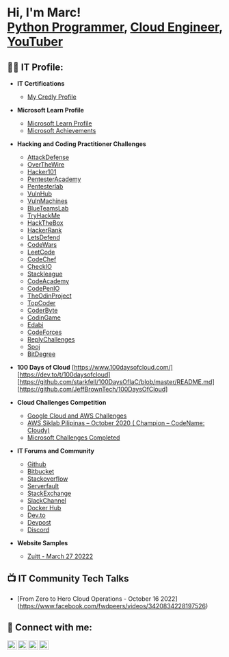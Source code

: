 <h1>Hi, I'm Marc! <br/><a href="https://github.com/marcsamuel">Python Programmer</a>, <a href="https://www.linkedin.com/in/marcpabilona/">Cloud Engineer</a>, <a href="https://www.youtube.com/channel/UCRjpR7Fbrv9-hkAVy0ljh4Q">YouTuber</a></h1>

<h2>👨‍💻 IT Profile:</h2>

- <b>IT Certifications</b>
  - [My Credly Profile](https://www.credly.com/users/marcsamuelpabilona/badges)
  
- <b>Microsoft Learn Profile</b>
  - [Microsoft Learn Profile](https://learn.microsoft.com/en-us/users/marcsamuelpabilona/)
  - [Microsoft Achievements](https://docs.microsoft.com/en-us/users/marcsamuelpabilona/achievements)

  
- <b>Hacking and Coding Practitioner Challenges</b>
  - [AttackDefense](https://attackdefense.pentesteracademy.com/challengedetailsnoauth?cid=1889)
  - [OverTheWire](https://overthewire.org/wargames/bandit/bandit0.html)
  - [Hacker101](https://www.hacker101.com/start-here#)
  - [PentesterAcademy](https://www.pentesteracademy.com/topics)
  - [Pentesterlab](https://pentesterlab.com/my)
  - [VulnHub](https://www.vulnhub.com/)
  - [VulnMachines](https://account.vulnmachines.com/user/challenges)
  - [BlueTeamsLab](https://blueteamlabs.online/home/challenges)
  - [TryHackMe](https://tryhackme.com/p/marcsamuel)
  - [HackTheBox](https://www.hackthebox.com/home/users/profile/1353833)
  - [HackerRank](https://www.hackerrank.com/marcsamuel)
  - [LetsDefend](https://app.letsdefend.io/public-profile/user/marcsamuel/2dba3fa5-b088-4f3b-8117-829ccc4328c7)
  - [CodeWars](https://www.codewars.com/users/marcsamuel)
  - [LeetCode](https://leetcode.com/marcsamuelpabilona/)
  - [CodeChef](https://www.codechef.com/marcsamuel/)
  - [CheckIO](https://py.checkio.org/user/marcsamuel/)
  - [Stackleague](https://beta-accounts.stacktrek.com/profile)
  - [CodeAcademy](https://www.codecademy.com/profiles/marcsamuelpabilona)
  - [CodePenIO](https://codepen.io/marcsamuel/pen/JjBMyvL)
  - [TheOdinProject](https://www.theodinproject.com/dashboard)
  - [TopCoder](https://platform.topcoder.com/profile/marcsamuel)
  - [CoderByte](https://coderbyte.com/profile/marcsamuel)
  - [CodinGame](https://www.codingame.com/profile/5bb0b5f0a00368417d1a7bc478dd87033549925)
  - [Edabi](https://edabit.com/user/jymPGYLJ6JbDL2QTP)
  - [CodeForces](https://codeforces.com/profile/marcsamuelpabilona)
  - [ReplyChallenges](https://challenges.reply.com/tamtamy/user/modify.action)
  - [Spoj](https://www.spoj.com/myaccount/)
  - [BitDegree](https://www.bitdegree.org/user/dashboard/marcsamuelpabilona/main)

- <b>100 Days of Cloud</b>
   [https://www.100daysofcloud.com/]
   [https://dev.to/t/100daysofcloud]
   [https://github.com/starkfell/100DaysOfIaC/blob/master/README.md]
   [https://github.com/JeffBrownTech/100DaysOfCloud]
   
- <b>Cloud Challenges Competition</b>
  - [Google Cloud and AWS Challenges](https://google.qwiklabs.com/public_profiles/bc541417-a7ed-430e-a58d-815be05ba528#)
  - [AWS Siklab Pilipinas – October 2020 ( Champion – CodeName: Cloudy)](https://awseducate.edukasyon.ph/certificate/2020-siklab-sept-y1TGWo5mAU?utm_campaign=website&utm_source=sendgrid.com&utm_medium=email)
  - [Microsoft Challenges Completed](https://docs.microsoft.com/en-us/users/marcsamuelpabilona/challenges)

- <b>IT Forums and Community</b>
  - [Github](https://github.com/marcsamuel)
  - [Bitbucket](https://bitbucket.org/marcsamuel)
  - [Stackoverflow](https://stackoverflow.com/users/7130174/marc-pabilona)
  - [Serverfault](https://serverfault.com/users/374723/marc-pabilona)
  - [StackExchange](https://stackexchange.com/users/9154520/marc-pabilona)
  - [SlackChannel](https://kubernetes.slack.com/messages/C09NXKJKA/team/UAL1YS17X/)
  - [Docker Hub](https://hub.docker.com/u/marcsamuel/)
  - [Dev.to](https://dev.to/marcsamuel)
  - [Devpost](https://devpost.com/marcsamuelpabilona/)
  - [Discord](https://discord.com/marcsamuel#8090)

- <b>Website Samples</b>
  - [Zuitt - March 27 20222](https://marcsamuel.github.io/fcb-portfolio-pabilona/)


<h2>📺 IT Community Tech Talks</h2>

- [From Zero to Hero Cloud Operations - October 16 2022] (https://www.facebook.com/fwdpeers/videos/3420834228197526)

<h2> 🤳 Connect with me:</h2>

[<img align="left" alt="JoshMadakor | YouTube" width="22px" src="https://cdn.jsdelivr.net/npm/simple-icons@v3/icons/youtube.svg" />][youtube]
[<img align="left" alt="JoshMadakor | Twitter" width="22px" src="https://cdn.jsdelivr.net/npm/simple-icons@v3/icons/twitter.svg" />][twitter]
[<img align="left" alt="JoshMadakor | LinkedIn" width="22px" src="https://cdn.jsdelivr.net/npm/simple-icons@v3/icons/linkedin.svg" />][linkedin]
[<img align="left" alt="JoshMadakor | Instagram" width="22px" src="https://cdn.jsdelivr.net/npm/simple-icons@v3/icons/instagram.svg" />][instagram]

[twitter]: https://twitter.com/marcpabilona
[youtube]: https://www.youtube.com/channel/UCRjpR7Fbrv9-hkAVy0ljh4Q
[instagram]: https://www.instagram.com/mackyiology
[linkedin]: https://www.linkedin.com/in/marcpabilona

<!--
**joshmadakor1/joshmadakor1** is a ✨ _special_ ✨ repository because its `README.md` (this file) appears on your GitHub profile.

Here are some ideas to get you started:

- 🔭 I’m currently working on ...
- 🌱 I’m currently learning ...
- 👯 I’m looking to collaborate on ...
- 🤔 I’m looking for help with ...
- 💬 Ask me about ...
- 📫 How to reach me: ...
- 😄 Pronouns: ...
- ⚡ Fun fact: ...
-->
